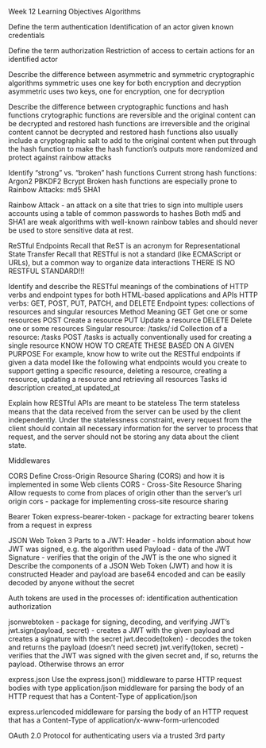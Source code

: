 Week 12 Learning Objectives
Algorithms

Define the term authentication
Identification of an actor given known credentials

Define the term authorization
Restriction of access to certain actions for an identified actor

Describe the difference between asymmetric and symmetric cryptographic algorithms
symmetric uses one key for both encryption and decryption
asymmetric uses two keys, one for encryption, one for decryption

Describe the difference between cryptographic functions and hash functions
crytographic functions are reversible and the original content can be
decrypted and restored
hash functions are irreversible and the original content cannot be
decrypted and restored
hash functions also usually include a cryptographic salt to add to the
original content when put through the hash function to make the hash function’s outputs more randomized and protect against rainbow attacks

Identify “strong” vs. “broken” hash functions
Current strong hash functions:
Argon2
PBKDF2
Bcrypt
Broken hash functions are especially prone to Rainbow Attacks:
md5
SHA1

Rainbow Attack - an attack on a site that tries to sign into multiple
users accounts using a table of common passwords to hashes
Both md5 and SHA1 are weak algorithms with well-known rainbow tables and should never be used to store sensitive data at rest.

ReSTful Endpoints
Recall that ReST is an acronym for Representational State Transfer
Recall that RESTful is not a standard (like ECMAScript or URLs), but a common way to organize data interactions
THERE IS NO RESTFUL STANDARD!!!

Identify and describe the RESTful meanings of the combinations of HTTP verbs and endpoint types for both HTML-based applications and APIs
HTTP verbs: GET, POST, PUT, PATCH, and DELETE
Endpoint types: collections of resources and singular resources
Method	Meaning
GET	Get one or some resources
POST	Create a resource
PUT	Update a resource
DELETE	Delete one or some resources
Singular resource: /tasks/:id
Collection of a resource: /tasks
POST /tasks is actually conventionally used for creating a single resource
KNOW HOW TO CREATE THESE BASED ON A GIVEN PURPOSE For example, know how to write out the RESTful endpoints if given a data model like the following what endpoints would you create to support getting a specific resource, deleting a resource, creating a resource, updating a resource and retrieving all resources
Tasks
id
description
created_at
updated_at

Explain how RESTful APIs are meant to be stateless
The term stateless means that the data received from the server can be used by the client independently. Under the statelessness constraint, every request from the client should contain all necessary information for the server to process that request, and the server should not be storing any data about the client state.

Middlewares

CORS
Define Cross-Origin Resource Sharing (CORS) and how it is implemented in some Web clients
CORS - Cross-Site Resource Sharing
Allow requests to come from places of origin other than the server’s url origin
cors - package for implementing cross-site resource sharing

Bearer Token
express-bearer-token - package for extracting bearer tokens from a request in express

JSON Web Token
3 Parts to a JWT:
Header - holds information about how JWT was signed, e.g. the algorithm used
Payload - data of the JWT
Signature - verifies that the origin of the JWT is the one who signed it
Describe the components of a JSON Web Token (JWT) and how it is constructed
Header and payload are base64 encoded and can be easily decoded by anyone
without the secret

Auth tokens are used in the processes of:
identification
authentication
authorization

jsonwebtoken - package for signing, decoding, and verifying JWT’s
jwt.sign(payload, secret) - creates a JWT with the given payload and creates
a signature with the secret
jwt.decode(token) - decodes the token and returns the payload
(doesn’t need secret)
jwt.verify(token, secret) - verifies that the JWT was signed with the given
secret and, if so, returns the payload. Otherwise throws an error

express.json
Use the express.json() middleware to parse HTTP request bodies with type application/json
middleware for parsing the body of an HTTP request that has a Content-Type
of application/json

express.urlencoded
middleware for parsing the body of an HTTP request that has a Content-Type
of application/x-www-form-urlencoded

OAuth 2.0
Protocol for authenticating users via a trusted 3rd party
